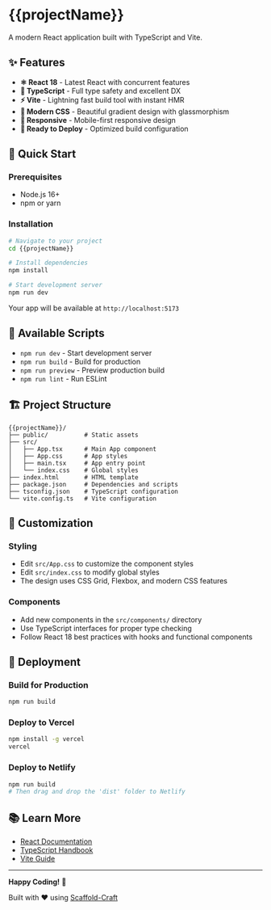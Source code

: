 # {{projectName}}

A modern React application built with TypeScript and Vite.

## ✨ Features

- **⚛️ React 18** - Latest React with concurrent features
- **🔧 TypeScript** - Full type safety and excellent DX
- **⚡ Vite** - Lightning fast build tool with instant HMR
- **🎨 Modern CSS** - Beautiful gradient design with glassmorphism
- **📱 Responsive** - Mobile-first responsive design
- **🚀 Ready to Deploy** - Optimized build configuration

## 🚀 Quick Start

### Prerequisites

- Node.js 16+ 
- npm or yarn

### Installation

```bash
# Navigate to your project
cd {{projectName}}

# Install dependencies
npm install

# Start development server
npm run dev
```

Your app will be available at `http://localhost:5173`

## 📜 Available Scripts

- `npm run dev` - Start development server
- `npm run build` - Build for production
- `npm run preview` - Preview production build
- `npm run lint` - Run ESLint

## 🏗️ Project Structure

```
{{projectName}}/
├── public/          # Static assets
├── src/
│   ├── App.tsx      # Main App component
│   ├── App.css      # App styles
│   ├── main.tsx     # App entry point
│   └── index.css    # Global styles
├── index.html       # HTML template
├── package.json     # Dependencies and scripts
├── tsconfig.json    # TypeScript configuration
└── vite.config.ts   # Vite configuration
```

## 🎨 Customization

### Styling
- Edit `src/App.css` to customize the component styles
- Edit `src/index.css` to modify global styles
- The design uses CSS Grid, Flexbox, and modern CSS features

### Components
- Add new components in the `src/components/` directory
- Use TypeScript interfaces for proper type checking
- Follow React 18 best practices with hooks and functional components

## 🚀 Deployment

### Build for Production
```bash
npm run build
```

### Deploy to Vercel
```bash
npm install -g vercel
vercel
```

### Deploy to Netlify
```bash
npm run build
# Then drag and drop the 'dist' folder to Netlify
```

## 📚 Learn More

- [React Documentation](https://reactjs.org/)
- [TypeScript Handbook](https://www.typescriptlang.org/docs/)
- [Vite Guide](https://vitejs.dev/guide/)

---

**Happy Coding!** 🎉

Built with ❤️ using [Scaffold-Craft](https://github.com/yourusername/scaffold-craft) 